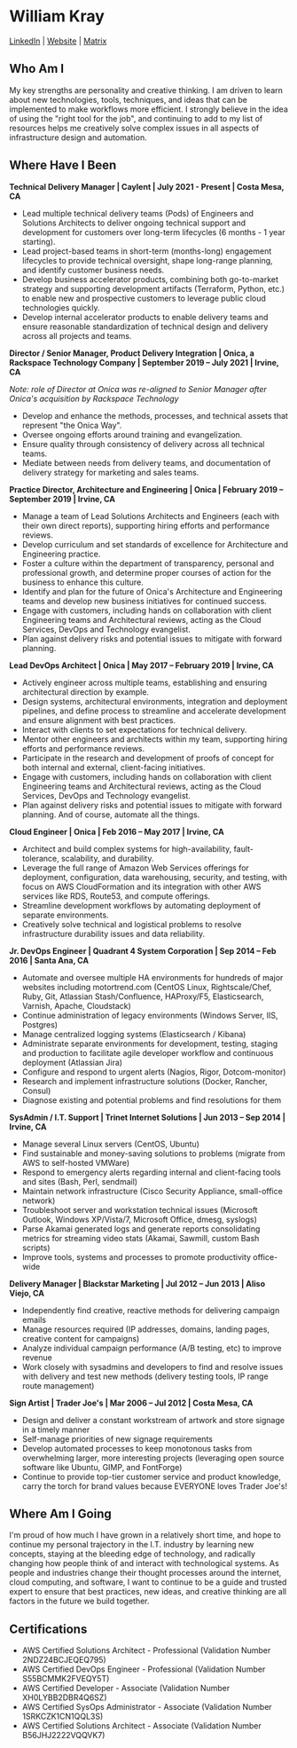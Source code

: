 # William Kray
[LinkedIn](https://www.linkedin.com/in/williamkray) | [Website](https://www.kray.pw/) | [Matrix](https://matrix.to/#/@william:mssj.me)

## Who Am I

My key strengths are personality and creative thinking. I am driven to learn about new technologies, tools, techniques,
and ideas that can be implemented to make workflows more efficient. I strongly believe in the idea of using the "right
tool for the job", and continuing to add to my list of resources helps me creatively solve complex issues in all aspects
of infrastructure design and automation.

## Where Have I Been

**Technical Delivery Manager | Caylent | July 2021 - Present | Costa Mesa, CA**

  * Lead multiple technical delivery teams (Pods) of Engineers and Solutions Architects to deliver ongoing technical
    support and development for customers over long-term lifecycles (6 months - 1 year starting).
  * Lead project-based teams in short-term (months-long) engagement lifecycles to provide technical oversight, shape
    long-range planning, and identify customer business needs.
  * Develop business accelerator products, combining both go-to-market strategy and supporting development artifacts
    (Terraform, Python, etc.) to enable new and prospective customers to leverage public cloud technologies quickly.
  * Develop internal accelerator products to enable delivery teams and ensure reasonable standardization of technical
    design and delivery across all projects and teams.

**Director / Senior Manager, Product Delivery Integration | Onica, a Rackspace Technology Company | September 2019  –
July 2021 | Irvine, CA**

*Note: role of Director at Onica was re-aligned to Senior Manager after Onica's acquisition by Rackspace Technology*

  * Develop and enhance the methods, processes, and technical assets that represent "the Onica Way".
  * Oversee ongoing efforts around training and evangelization.
  * Ensure quality through consistency of delivery across all technical teams.
  * Mediate between needs from delivery teams, and documentation of delivery strategy for marketing and sales teams.


**Practice Director, Architecture and Engineering | Onica | February 2019 – September 2019 | Irvine, CA**

  * Manage a team of Lead Solutions Architects and Engineers (each with their own direct reports), supporting hiring
    efforts and performance reviews. 
  * Develop curriculum and set standards of excellence for Architecture and Engineering practice. 
  * Foster a culture within the department of transparency, personal and professional growth, and determine proper
    courses of action for the business to enhance this culture. 
  * Identify and plan for the future of Onica's Architecture and Engineering teams and develop new business initiatives
    for continued success. 
  * Engage with customers, including hands on collaboration with client Engineering teams and Architectural reviews,
    acting as the Cloud Services, DevOps and Technology evangelist. 
  * Plan against delivery risks and potential issues to mitigate with forward planning. 

**Lead DevOps Architect | Onica | May 2017 – February 2019 | Irvine, CA**

  * Actively engineer across multiple teams, establishing and ensuring architectural direction by example.
  * Design systems, architectural environments, integration and deployment pipelines, and define process to streamline
    and accelerate development and ensure alignment with best practices.
  * Interact with clients to set expectations for technical delivery.
  * Mentor other engineers and architects within my team, supporting hiring efforts and performance reviews.
  * Participate in the research and development of proofs of concept for both internal and external, client-facing
    initiatives.
  * Engage with customers, including hands on collaboration with client Engineering teams and Architectural reviews,
    acting as the Cloud Services, DevOps and Technology evangelist.
  * Plan against delivery risks and potential issues to mitigate with forward planning. And of course, automate all the
    things.

**Cloud Engineer | Onica | Feb 2016 – May 2017 | Irvine, CA**

  * Architect and build complex systems for high-availability, fault-tolerance, scalability, and durability.
  * Leverage the full range of Amazon Web Services offerings for deployment, configuration, data warehousing, security,
    and testing, with focus on AWS CloudFormation and its integration with other AWS services like RDS, Route53, and
    compute offerings.
  * Streamline development workflows by automating deployment of separate environments.
  * Creatively solve technical and logistical problems to resolve infrastructure durability issues and data reliability.


**Jr. DevOps Engineer | Quadrant 4 System Corporation | Sep 2014 – Feb 2016 | Santa Ana, CA**

  * Automate and oversee multiple HA environments for hundreds of major websites including motortrend.com (CentOS Linux,
    Rightscale/Chef, Ruby, Git, Atlassian Stash/Confluence, HAProxy/F5, Elasticsearch, Varnish, Apache, Cloudstack)
  * Continue administration of legacy environments (Windows Server, IIS, Postgres)
  * Manage centralized logging systems (Elasticsearch / Kibana)
  * Administrate separate environments for development, testing, staging and production to facilitate agile developer
    workflow and    continuous deployment (Atlassian Jira)
  * Configure and respond to urgent alerts (Nagios, Rigor, Dotcom-monitor)
  * Research and implement infrastructure solutions (Docker, Rancher, Consul)
  * Diagnose existing and potential problems and find resolutions for them


**SysAdmin / I.T. Support | Trinet Internet Solutions | Jun 2013 – Sep 2014 | Irvine, CA**

  * Manage several Linux servers (CentOS, Ubuntu)
  * Find sustainable and money-saving solutions to problems (migrate from AWS to self-hosted VMWare)
  * Respond to emergency alerts regarding internal and client-facing tools and sites (Bash, Perl, sendmail)
  * Maintain network infrastructure (Cisco Security Appliance, small-office network)
  * Troubleshoot server and workstation technical issues (Microsoft Outlook, Windows XP/Vista/7, Microsoft Office,
    dmesg,  syslogs)
  * Parse Akamai generated logs and generate reports consolidating metrics for streaming video stats (Akamai, Sawmill,
    custom Bash scripts)
  * Improve tools, systems and processes to promote productivity office-wide


**Delivery Manager | Blackstar Marketing | Jul 2012 – Jun 2013 | Aliso Viejo, CA**

  * Independently find creative, reactive methods for delivering campaign emails
  * Manage resources required (IP addresses, domains, landing pages, creative content for campaigns)
  * Analyze individual campaign performance (A/B testing, etc) to improve revenue
  * Work closely with sysadmins and developers to find and resolve issues with delivery and test new methods (delivery
    testing tools, IP range route management)


**Sign Artist | Trader Joe's | Mar 2006 – Jul 2012 | Costa Mesa, CA**

 * Design and deliver a constant workstream of artwork and store signage in a timely manner
 * Self-manage priorities of new signage requirements
 * Develop automated processes to keep monotonous tasks from overwhelming larger, more interesting projects (leveraging
   open source software like Ubuntu, GIMP, and FontForge)
 * Continue to provide top-tier customer service and product knowledge, carry the torch for brand values because
   EVERYONE loves Trader Joe's!

## Where Am I Going

I'm proud of how much I have grown in a relatively short time, and hope to continue my personal trajectory in the I.T.
industry by learning new concepts, staying at the bleeding edge of technology, and radically changing how people think
of and interact with technological systems. As people and industries change their thought processes around the internet,
cloud computing, and software, I want to continue to be a guide and trusted expert to ensure that best practices, new
ideas, and creative thinking are all factors in the future we build together.

## Certifications

  * AWS Certified Solutions Architect - Professional (Validation Number 2NDZ24BCJEQEQ795)
  * AWS Certified DevOps Engineer - Professional (Validation Number S55BCMMK2FVEQY5T)
  * AWS Certified Developer - Associate (Validation Number XH0LYBB2DBR4Q6SZ)
  * AWS Certified SysOps Administrator - Associate (Validation Number 1SRKCZK1CN1QQL3S)
  * AWS Certified Solutions Architect - Associate (Validation Number B56JHJ2222VQQVK7)

